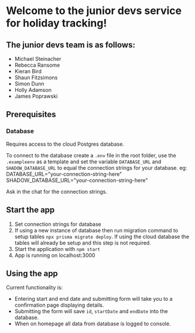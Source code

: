 # Welcome to the junior devs service for holiday tracking! 
## The junior devs team is as follows:
* Michael Steinacher
* Rebecca Ransome
* Kieran Bird
* Shaun Fitzsimons
* Simon Dunn
* Holly Adamson
* James Poprawski


## Prerequisites
### Database
Requires access to the cloud Postgres database.

To connect to the database create a `.env` file in the root folder, use the `.exampleenv` as a template and set the variable `DATABASE_URL` and `SHADOW_DATABASE_URL` to equal the connection strings for your database. 
eg:  
DATABASE_URL="your-connection-string-here"
SHADOW_DATABASE_URL="your-connection-string-here"  

Ask in the chat for the connection strings. 


## Start the app
1. Set connection strings for database
2. If using a new instance of database then run  migration command to setup tables `npx prisma migrate deploy`. If using the cloud database the tables will already be setup and this step is not required. 
3. Start the application with `npm start`
4. App is running on localhost:3000

## Using the app
Current functionality is:
* Entering start and end date and submitting form will take you to a confirmation page displaying details.
* Submitting the form will save `id`, `startDate` and `endDate` into the database.
* When on homepage all data from database is logged to console.